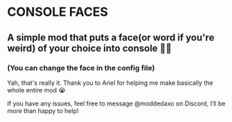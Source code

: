# CONSOLE FACES

## A simple mod that puts a face(or word if you're weird) of your choice into console 🤯🙀

### (You can change the face in the config file)

Yah, that's really it. Thank you to Ariel for helping me make basically the whole entire mod 😭

If you have any issues, feel free to message @moddedaxo on Discord, I’ll be more than happy to help!
